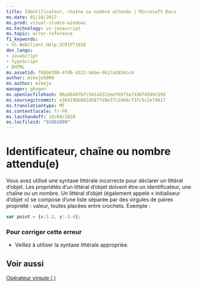 ```yaml
---
title: Identificateur, chaîne ou nombre attendu | Microsoft Docs
ms.date: 01/18/2017
ms.prod: visual-studio-windows
ms.technology: vs-javascript
ms.topic: error-reference
f1_keywords:
- VS.WebClient.Help.SCRIPT1028
dev_langs:
- JavaScript
- TypeScript
- DHTML
ms.assetid: f6bb8398-4fd6-4312-b4be-9617a2834cc4
author: mikejo5000
ms.author: mikejo
manager: ghogen
ms.openlocfilehash: 06ad8497bfc561a5222eef6975a7336f4599c59d
ms.sourcegitcommit: e38419bb842d587fd9e37c24b6cf3fc5c2e74817
ms.translationtype: MT
ms.contentlocale: fr-FR
ms.lasthandoff: 10/09/2020
ms.locfileid: "91861899"
---
```

# <a name="expected-identifier-string-or-number"></a>Identificateur, chaîne ou nombre attendu(e)
Vous avez utilisé une syntaxe littérale incorrecte pour déclarer un littéral d’objet. Les propriétés d’un littéral d’objet doivent être un identificateur, une chaîne ou un nombre. Un littéral d’objet (également appelé « initialiseur d’objet ») se compose d’une liste séparée par des virgules de paires propriété : valeur, toutes placées entre crochets. Exemple :  
  
```JavaScript  
var point = {x:1.2, y:-3.4};  
```  
  
### <a name="to-correct-this-error"></a>Pour corriger cette erreur  
  
- Veillez à utiliser la syntaxe littérale appropriée.  
  
## <a name="see-also"></a>Voir aussi  
 [Opérateur virgule (,)](https://developer.mozilla.org/docs/Web/JavaScript/Reference/Operators/Comma_Operatorhttps://developer.mozilla.org/docs/Web/JavaScript/Reference/Operators/Comma_Operator)